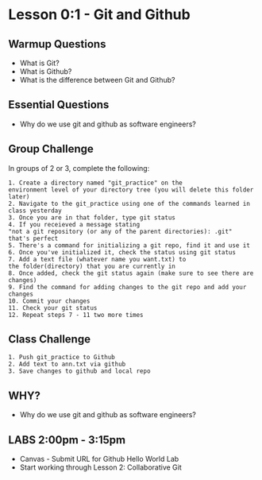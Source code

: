 # Lesson 0:1 - Git and Github


## Warmup Questions ##
* What is Git? 
* What is Github? 
* What is the difference between Git and Github?


## Essential Questions
- Why do we use git and github as software engineers?

 
## Group Challenge

In groups of 2 or 3, complete the following:

```
1. Create a directory named "git_practice" on the 
environment level of your directory tree (you will delete this folder later)
2. Navigate to the git_practice using one of the commands learned in class yesterday
3. Once you are in that folder, type git status
4. If you receieved a message stating 
"not a git repository (or any of the parent directories): .git" 
that's perfect
5. There's a command for initializing a git repo, find it and use it 
6. Once you've initialized it, check the status using git status
7. Add a text file (whatever name you want.txt) to 
the folder(directory) that you are currently in 
8. Once added, check the git status again (make sure to see there are changes)
9. Find the command for adding changes to the git repo and add your changes
10. Commit your changes 
11. Check your git status
12. Repeat steps 7 - 11 two more times 

```


## Class Challenge

   ```
   1. Push git_practice to Github
   2. Add text to ann.txt via github
   3. Save changes to github and local repo
   ```



## WHY? 
* Why do we use git and github as software engineers?

## LABS 2:00pm - 3:15pm

* Canvas - Submit URL for Github Hello World Lab
* Start working through Lesson 2: Collaborative Git